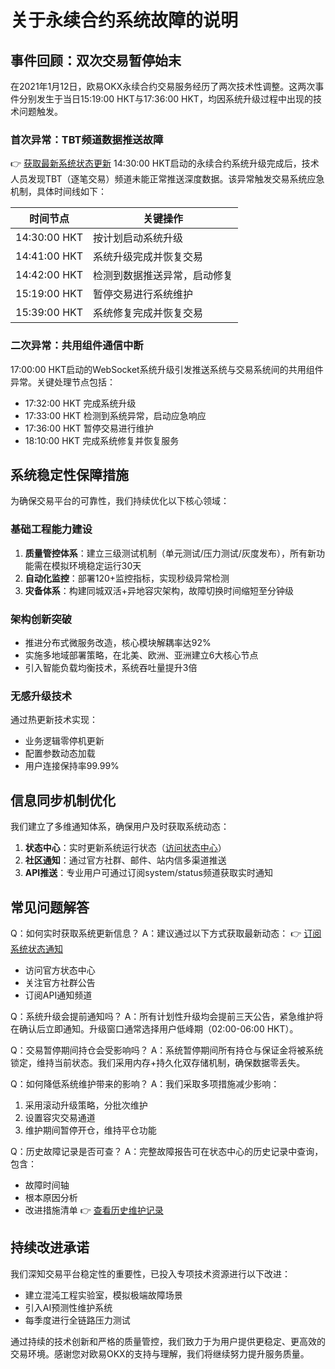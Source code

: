 # 关于永续合约系统故障的说明

## 事件回顾：双次交易暂停始末

在2021年1月12日，欧易OKX永续合约交易服务经历了两次技术性调整。这两次事件分别发生于当日15:19:00 HKT与17:36:00 HKT，均因系统升级过程中出现的技术问题触发。

### 首次异常：TBT频道数据推送故障
👉 [获取最新系统状态更新](https://bit.ly/okx_welcome)
14:30:00 HKT启动的永续合约系统升级完成后，技术人员发现TBT（逐笔交易）频道未能正常推送深度数据。该异常触发交易系统应急机制，具体时间线如下：

| 时间节点         | 关键操作                     |
|------------------|----------------------------|
| 14:30:00 HKT     | 按计划启动系统升级           |
| 14:41:00 HKT     | 系统升级完成并恢复交易       |
| 14:42:00 HKT     | 检测到数据推送异常，启动修复 |
| 15:19:00 HKT     | 暂停交易进行系统维护         |
| 15:39:00 HKT     | 系统修复完成并恢复交易       |

### 二次异常：共用组件通信中断
17:00:00 HKT启动的WebSocket系统升级引发推送系统与交易系统间的共用组件异常。关键处理节点包括：

- 17:32:00 HKT 完成系统升级
- 17:33:00 HKT 检测到系统异常，启动应急响应
- 17:36:00 HKT 暂停交易进行维护
- 18:10:00 HKT 完成系统修复并恢复服务

## 系统稳定性保障措施

为确保交易平台的可靠性，我们持续优化以下核心领域：

### 基础工程能力建设
1. **质量管控体系**：建立三级测试机制（单元测试/压力测试/灰度发布），所有新功能需在模拟环境稳定运行30天
2. **自动化监控**：部署120+监控指标，实现秒级异常检测
3. **灾备体系**：构建同城双活+异地容灾架构，故障切换时间缩短至分钟级

### 架构创新突破
- 推进分布式微服务改造，核心模块解耦率达92%
- 实施多地域部署策略，在北美、欧洲、亚洲建立6大核心节点
- 引入智能负载均衡技术，系统吞吐量提升3倍

### 无感升级技术
通过热更新技术实现：
- 业务逻辑零停机更新
- 配置参数动态加载
- 用户连接保持率99.99%

## 信息同步机制优化

我们建立了多维通知体系，确保用户及时获取系统动态：
1. **状态中心**：实时更新系统运行状态（[访问状态中心](https://bit.ly/okx_welcome)）
2. **社区通知**：通过官方社群、邮件、站内信多渠道推送
3. **API推送**：专业用户可通过订阅system/status频道获取实时通知

## 常见问题解答

Q：如何实时获取系统更新信息？
A：建议通过以下方式获取最新动态：
👉 [订阅系统状态通知](https://bit.ly/okx_welcome)
- 访问官方状态中心
- 关注官方社群公告
- 订阅API通知频道

Q：系统升级会提前通知吗？
A：所有计划性升级均会提前三天公告，紧急维护将在确认后立即通知。升级窗口通常选择用户低峰期（02:00-06:00 HKT）。

Q：交易暂停期间持仓会受影响吗？
A：系统暂停期间所有持仓与保证金将被系统锁定，维持当前状态。我们采用内存+持久化双存储机制，确保数据零丢失。

Q：如何降低系统维护带来的影响？
A：我们采取多项措施减少影响：
1. 采用滚动升级策略，分批次维护
2. 设置容灾交易通道
3. 维护期间暂停开仓，维持平仓功能

Q：历史故障记录是否可查？
A：完整故障报告可在状态中心的历史记录中查询，包含：
- 故障时间轴
- 根本原因分析
- 改进措施清单
👉 [查看历史维护记录](https://bit.ly/okx_welcome)

## 持续改进承诺

我们深知交易平台稳定性的重要性，已投入专项技术资源进行以下改进：
- 建立混沌工程实验室，模拟极端故障场景
- 引入AI预测性维护系统
- 每季度进行全链路压力测试

通过持续的技术创新和严格的质量管控，我们致力于为用户提供更稳定、更高效的交易环境。感谢您对欧易OKX的支持与理解，我们将继续努力提升服务质量。